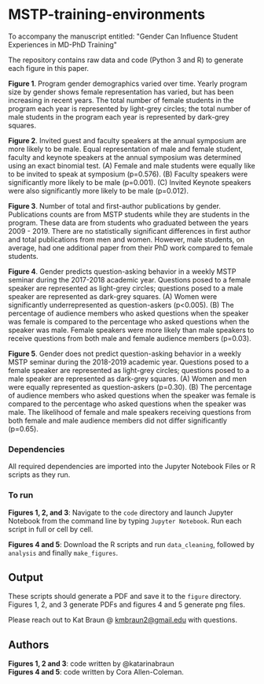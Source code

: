 # MSTP-training-environments
To accompany the manuscript entitled: "Gender Can Influence Student Experiences in MD-PhD Training"

The repository contains raw data and code (Python 3 and R) to generate each figure in this paper. 

**Figure 1**. Program gender demographics varied over time. Yearly program size by gender shows female representation has varied, but has been increasing in recent years. The total number of female students in the program each year is represented by light-grey circles; the total number of male students in the program each year is represented by dark-grey squares. 

**Figure 2**. Invited guest and faculty speakers at the annual symposium are more likely to be male. Equal representation of male and female student, faculty and keynote speakers at the annual symposium was determined using an exact binomial test. (A) Female and male students were equally like to be invited to speak at symposium (p=0.576). (B) Faculty speakers were significantly more likely to be male (p=0.001). (C) Invited Keynote speakers were also significantly more likely to be male (p=0.012).  

**Figure 3**. Number of total and first-author publications by gender. Publications counts are from MSTP students while they are students in the program. These data are from students who graduated between the years 2009 - 2019. There are no statistically significant differences in first author and total publications from men and women. However, male students, on average, had one additional paper from their PhD work compared to female students.  

**Figure 4**. Gender predicts question-asking behavior in a weekly MSTP seminar during the 2017-2018 academic year. Questions posed to a female speaker are represented as light-grey circles; questions posed to a male speaker are represented as dark-grey squares. (A) Women were significantly underrepresented as question-askers (p<0.005). (B) The percentage of audience members who asked questions when the speaker was female is compared to the percentage who asked questions when the speaker was male. Female speakers were more likely than male speakers to receive questions from both male and female audience members (p=0.03).

**Figure 5**. Gender does not predict question-asking behavior in a weekly MSTP seminar during the 2018-2019 academic year. Questions posed to a female speaker are represented as light-grey circles; questions posed to a male speaker are represented as dark-grey squares. (A) Women and men were equally represented as question-askers (p=0.30). (B) The percentage of audience members who asked questions when the speaker was female is compared to the percentage who asked questions when the speaker was male. The likelihood of female and male speakers receiving questions from both female and male audience members did not differ significantly (p=0.65).

### Dependencies
All required dependencies are imported into the Jupyter Notebook Files or R scripts as they run. 

### To run 
**Figures 1, 2, and 3**: Navigate to the `code` directory and launch Jupyter Notebook from the command line by typing `Jupyter Notebook`. Run each script in full or cell by cell. 

**Figures 4 and 5**: Download the R scripts and run `data_cleaning`, followed by `analysis` and finally `make_figures`. 

## Output
These scripts should generate a PDF and save it to the `figure` directory. Figures 1, 2, and 3 generate PDFs and figures 4 and 5 generate png files. 

Please reach out to Kat Braun @ kmbraun2@gmail.edu with questions. 

## Authors
**Figures 1, 2 and 3**: code written by @katarinabraun  
**Figures 4 and 5**: code written by Cora Allen-Coleman. 

